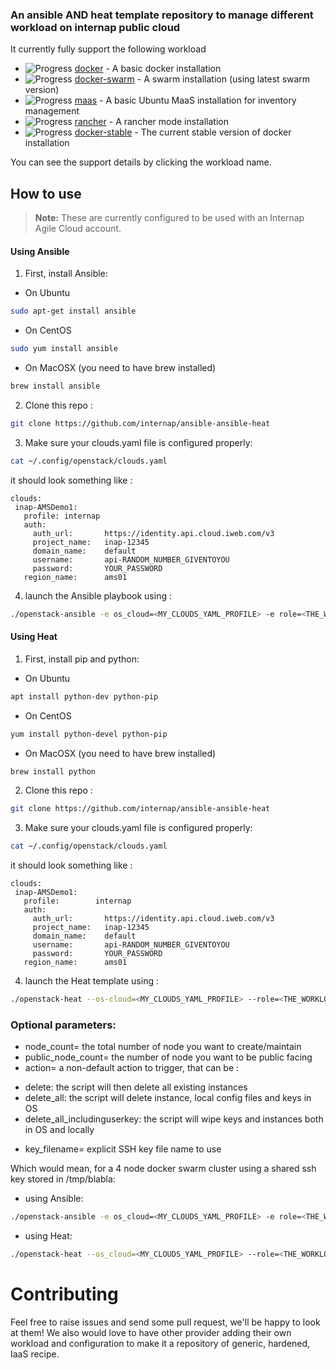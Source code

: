 ### An ansible AND heat template repository to manage different workload on internap public cloud


It currently fully support the following workload

+ ![Progress](http://progressed.io/bar/80)   [docker](/roles/docker) - A basic docker installation
+ ![Progress](http://progressed.io/bar/80)   [docker-swarm](/roles/docker-swarm) - A swarm installation (using latest swarm version)
+ ![Progress](http://progressed.io/bar/40)   [maas](/roles/maas)  - A basic Ubuntu MaaS installation for inventory management
+ ![Progress](http://progressed.io/bar/20)   [rancher](/roles/rancher) - A rancher mode installation
+ ![Progress](http://progressed.io/bar/100)  [docker-stable](/roles/docker-stable)  - The current stable version of docker installation

You can see the support details by clicking the workload name.


## How to use
> **Note:** These are currently configured to be used with an Internap Agile Cloud account.

#### Using Ansible
1. First, install Ansible:
  * On Ubuntu

  ```bash
sudo apt-get install ansible
```
  * On CentOS
  ```bash
sudo yum install ansible
```
  * On MacOSX (you need to have brew installed)
  ```bash
brew install ansible
```
2. Clone this repo :
  ```bash
git clone https://github.com/internap/ansible-ansible-heat
```
3. Make sure your clouds.yaml file is configured properly:
  ```bash
cat ~/.config/openstack/clouds.yaml
```
  it should look something like :
 ```text
clouds:
  inap-AMSDemo1:
    profile: internap
    auth:
      auth_url:       https://identity.api.cloud.iweb.com/v3
      project_name:   inap-12345
      domain_name:    default
      username:       api-RANDOM_NUMBER_GIVENTOYOU
      password:       YOUR_PASSWORD
    region_name:      ams01
```

4. launch the Ansible playbook using :
 ```bash
./openstack-ansible -e os_cloud=<MY_CLOUDS_YAML_PROFILE> -e role=<THE_WORKLOAD_NAME>
```

#### Using Heat
1. First, install pip and python:
  * On Ubuntu
  ```bash
apt install python-dev python-pip
```
  * On CentOS
  ```bash
yum install python-devel python-pip
```
  * On MacOSX (you need to have brew installed)
  ```bash
brew install python
```
2. Clone this repo :
 ```bash
git clone https://github.com/internap/ansible-ansible-heat
```
3. Make sure your clouds.yaml file is configured properly:
 ```bash
cat ~/.config/openstack/clouds.yaml
```
  it should look something like :
 ```text
clouds:
  inap-AMSDemo1:
    profile:        internap
    auth:
      auth_url:       https://identity.api.cloud.iweb.com/v3
      project_name:   inap-12345
      domain_name:    default
      username:       api-RANDOM_NUMBER_GIVENTOYOU
      password:       YOUR_PASSWORD
    region_name:      ams01
```
4. launch the Heat template using :
 ```bash
./openstack-heat --os-cloud=<MY_CLOUDS_YAML_PROFILE> --role=<THE_WORKLOAD_NAME>
```

### Optional parameters:
* node_count= the total number of node you want to create/maintain
* public_node_count= the number of node you want to be public facing
* action= a non-default action to trigger, that can be :
 - delete: the script will then delete all existing instances
 - delete_all: the script will delete instance, local config files and keys in OS
 - delete_all_includinguserkey: the script will wipe keys and instances both in OS and locally
* key_filename= explicit SSH key file name to use

Which would mean, for a 4 node docker swarm cluster using a shared ssh key stored in /tmp/blabla:
* using Ansible:
 ```bash
./openstack-ansible -e os_cloud=<MY_CLOUDS_YAML_PROFILE> -e role=<THE_WORKLOAD_NAME> -e node_count=4 -e key_filename=/tmp/blabla
```
* using Heat:
 ```bash
./openstack-heat --os_cloud=<MY_CLOUDS_YAML_PROFILE> --role=<THE_WORKLOAD_NAME> --node_count=4 --key_filename=/tmp/blabla
```

# Contributing
Feel free to raise issues and send some pull request, we'll be happy to look at them!
We also would love to have other provider adding their own workload and configuration
to make it a repository of generic, hardened, IaaS recipe.  
